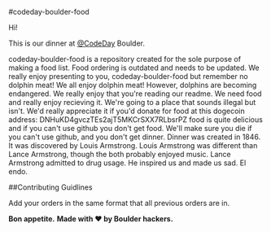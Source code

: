 #codeday-boulder-food

Hi!

This is our dinner at [@CodeDay](https://twitter.com/CodeDay) Boulder.

codeday-boulder-food is a repository created for the sole purpose of making a
food list. Food ordering is outdated and needs to be updated. We really enjoy
presenting to you, codeday-boulder-food but remember no dolphin meat! We all
enjoy dolphin meat! However, dolphins are becoming endangered. We really enjoy
that you're reading our readme. We need food and really enjoy recieving it.
We're going to a place that sounds illegal but isn't. We'd really appreciate it
if you'd donate for food at this dogecoin address:
DNHuKD4gvczTEs2ajT5MKCrSXX7RLbsrPZ food is quite delicious and if you can't use
github you don't get food. We'll make sure you die if you can't use github, and
you don't get dinner. Dinner was created in 1846. It was discovered by Louis
Armstrong. Louis Armstrong was different than Lance Armstrong, though the both
probably enjoyed music. Lance Armstrong admitted to drug usage. He inspired us
and made us sad. El endo.

##Contributing Guidlines

Add your orders in the same format that all previous orders are in.

**Bon appetite.**
**Made with ♥ by Boulder hackers.**
